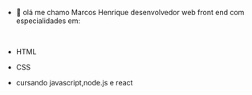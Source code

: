 - 👋 olá me chamo Marcos Henrique desenvolvedor web front end com especialidades em:
<br>

- HTML
  <br>
  
- CSS
- cursando javascript,node.js e react
  


<!---
marcoshmf/marcoshmf is a ✨ special ✨ repository because its `README.md` (this file) appears on your GitHub profile.
You can click the Preview link to take a look at your changes.
--->
